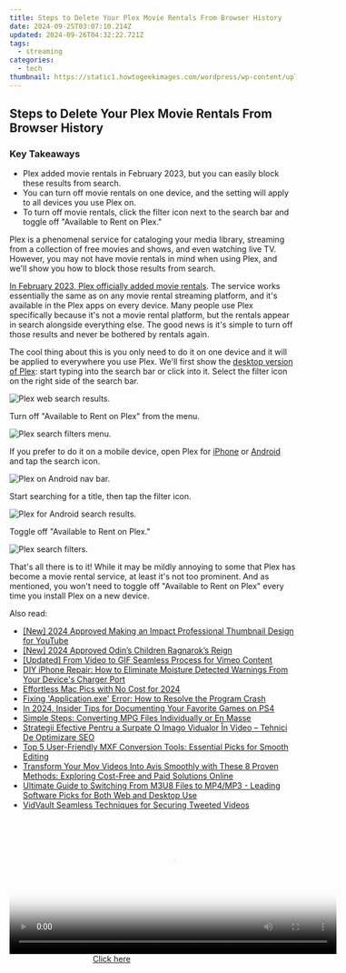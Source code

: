 ```yaml
---
title: Steps to Delete Your Plex Movie Rentals From Browser History
date: 2024-09-25T03:07:10.214Z
updated: 2024-09-26T04:32:22.721Z
tags:
  - streaming
categories:
  - tech
thumbnail: https://static1.howtogeekimages.com/wordpress/wp-content/uploads/2024/02/plex-hero-image.jpg
---
```


## Steps to Delete Your Plex Movie Rentals From Browser History

### Key Takeaways

* Plex added movie rentals in February 2023, but you can easily block these results from search.
* You can turn off movie rentals on one device, and the setting will apply to all devices you use Plex on.
* To turn off movie rentals, click the filter icon next to the search bar and toggle off "Available to Rent on Plex."

 Plex is a phenomenal service for cataloging your media library, streaming from a collection of free movies and shows, and even watching live TV. However, you may not have movie rentals in mind when using Plex, and we'll show you how to block those results from search.

[In February 2023, Plex officially added movie rentals](https://tech-savvy.techidaily.com/honest-scholarship-steering-clear-from-chatgpt-dependence/). The service works essentially the same as on any movie rental streaming platform, and it's available in the Plex apps on every device. Many people use Plex specifically because it's not a movie rental platform, but the rentals appear in search alongside everything else. The good news is it's simple to turn off those results and never be bothered by rentals again.

 The cool thing about this is you only need to do it on one device and it will be applied to everywhere you use Plex. We'll first show the [desktop version of Plex](https://www.anrdoezrs.net/links/3607085/type/dlg/sid/UUhtgUeUpU2001939/https://www.plex.tv/media-server-downloads/?cat=plex+desktop&plat=windows#plex-app): start typing into the search bar or click into it. Select the filter icon on the right side of the search bar.

![Plex web search results.](https://static1.howtogeekimages.com/wordpress/wp-content/uploads/2024/02/2024-02-07_16-04-07-1.png) 

 Turn off "Available to Rent on Plex" from the menu.

![Plex search filters menu.](https://static1.howtogeekimages.com/wordpress/wp-content/uploads/2024/02/2024-02-07_16-04-28.png) 

 If you prefer to do it on a mobile device, open Plex for [iPhone](https://apps.apple.com/us/app/plex-watch-live-tv-and-movies/id383457673) or [Android](https://www.anrdoezrs.net/links/3607085/type/dlg/sid/UUhtgUeUpU2001939/https://play.google.com/store/apps/details?id=com.plexapp.android&hl=en%5FUS&gl=US) and tap the search icon.

![Plex on Android nav bar.](https://static1.howtogeekimages.com/wordpress/wp-content/uploads/2024/02/screenshot_20240207-155829.png) 

 Start searching for a title, then tap the filter icon.

![Plex for Android search results.](https://static1.howtogeekimages.com/wordpress/wp-content/uploads/2024/02/screenshot_20240207-155843.png) 

 Toggle off "Available to Rent on Plex."

![Plex search filters.](https://static1.howtogeekimages.com/wordpress/wp-content/uploads/2024/02/screenshot_20240207-155853.png) 

 That's all there is to it! While it may be mildly annoying to some that Plex has become a movie rental service, at least it's not too prominent. And as mentioned, you won't need to toggle off "Available to Rent on Plex" every time you install Plex on a new device.

<ins class="adsbygoogle"
     style="display:block"
     data-ad-format="autorelaxed"
     data-ad-client="ca-pub-7571918770474297"
     data-ad-slot="1223367746"></ins>

<ins class="adsbygoogle"
     style="display:block"
     data-ad-client="ca-pub-7571918770474297"
     data-ad-slot="8358498916"
     data-ad-format="auto"
     data-full-width-responsive="true"></ins>

<span class="atpl-alsoreadstyle">Also read:</span>
<div><ul>
<li><a href="https://youtube-lab.techidaily.com/024-approved-making-an-impact-professional-thumbnail-design-for-youtube/"><u>[New] 2024 Approved Making an Impact Professional Thumbnail Design for YouTube</u></a></li>
<li><a href="https://screen-sharing-recording.techidaily.com/new-2024-approved-odins-children-ragnaroks-reign/"><u>[New] 2024 Approved Odin’s Children Ragnarok’s Reign</u></a></li>
<li><a href="https://vimeo-videos.techidaily.com/updated-from-video-to-gif-seamless-process-for-vimeo-content/"><u>[Updated] From Video to GIF Seamless Process for Vimeo Content</u></a></li>
<li><a href="https://fox-that.techidaily.com/diy-iphone-repair-how-to-eliminate-moisture-detected-warnings-from-your-devices-charger-port/"><u>DIY iPhone Repair: How to Eliminate Moisture Detected Warnings From Your Device's Charger Port</u></a></li>
<li><a href="https://video-screen-grab.techidaily.com/effortless-mac-pics-with-no-cost-for-2024/"><u>Effortless Mac Pics with No Cost for 2024</u></a></li>
<li><a href="https://win-howtos.techidaily.com/fixing-applicationexe-error-how-to-resolve-the-program-crash/"><u>Fixing 'Application.exe' Error: How to Resolve the Program Crash</u></a></li>
<li><a href="https://remote-screen-capture.techidaily.com/in-2024-insider-tips-for-documenting-your-favorite-games-on-ps4/"><u>In 2024, Insider Tips for Documenting Your Favorite Games on PS4</u></a></li>
<li><a href="https://media-tips.techidaily.com/simple-steps-converting-mpg-files-individually-or-en-masse/"><u>Simple Steps: Converting MPG Files Individually or En Masse</u></a></li>
<li><a href="https://some-guidance.techidaily.com/strategii-efective-pentru-a-surpate-o-imago-vidualor-in-video-tehnici-de-optimizare-seo/"><u>Strategii Efective Pentru a Surpate O Imago Vidualor În Video – Tehnici De Optimizare SEO</u></a></li>
<li><a href="https://media-tips.techidaily.com/top-5-user-friendly-mxf-conversion-tools-essential-picks-for-smooth-editing/"><u>Top 5 User-Friendly MXF Conversion Tools: Essential Picks for Smooth Editing</u></a></li>
<li><a href="https://media-tips.techidaily.com/transform-your-mov-videos-into-avis-smoothly-with-these-8-proven-methods-exploring-cost-free-and-paid-solutions-online/"><u>Transform Your Mov Videos Into Avis Smoothly with These 8 Proven Methods: Exploring Cost-Free and Paid Solutions Online</u></a></li>
<li><a href="https://media-tips.techidaily.com/ultimate-guide-to-switching-from-m3u8-files-to-mp4mp3-leading-software-picks-for-both-web-and-desktop-use/"><u>Ultimate Guide to Switching From M3U8 Files to MP4/MP3 - Leading Software Picks for Both Web and Desktop Use</u></a></li>
<li><a href="https://twitter-videos.techidaily.com/vidvault-seamless-techniques-for-securing-tweeted-videos/"><u>VidVault Seamless Techniques for Securing Tweeted Videos</u></a></li>
</ul></div>

<!-- affiliate ads begin -->
<span id="1982499">
					<video width="576" height="240" style="cursor:pointer"
           poster="//a.impactradius-go.com/display-clicktoplayimage/1982499.png"
           onclick="if(!this.playClicked){this.play();this.setAttribute('controls',true);this.playClicked=true;}">
	   <source src="//a.impactradius-go.com/display-ad/22993-1982499">
	   <img src="//a.impactradius-go.com/display-clicktoplayimage/1982499.png" style="border: none; height: 100%; width: 100%; object-fit: contain">
	</video>
	<div style="width:360px;text-align:center"><a href="javascript:window.open(decodeURIComponent('https%3A%2F%2Fhomestyler.sjv.io%2Fc%2F5597632%2F1982499%2F22993'), '_blank');void(0);">Click here</a></div>
</span>
<img height="0" width="0" src="https://imp.pxf.io/i/5597632/1982499/22993" style="position:absolute;visibility:hidden;" border="0" />
<!-- affiliate ads end -->

